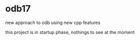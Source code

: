 # odb17
new approach to odb using new cpp features

this project is in startup phase, nothings to see at the moment
